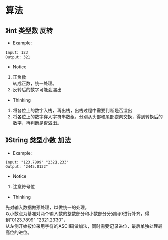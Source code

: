 # 算法  

##  》int 类型数 反转

* Example:   

```txt
Input: 123
Output: 321
```

* Notice  

1. 正负数  
  转成正数，统一处理。  
2. 反转后的数字可能会溢出  

* Thinking  

1. 将各位上的数字入栈，再出栈，出栈过程中需要判断是否溢出  
2. 将各位上的数字存入字符串数组，分别从头部和尾部逆向交换，得到转换后的数字，再判断是否溢出。  

##  》String 类型小数 加法

* Example:   

```txt
Input: "123.7899" "2321.233"
Output: "2445.0132"
```

* Notice

1. 注意符号位  

* Thinking    

先对输入数据做预处理，以做统一的处理。  
以小数点为基准对两个输入数的整数部分和小数部分分别用0进行补齐，得到"0123.7899" "2321.2330"，  
从左侧开始按位采用字符的ASCII码做加法，同时需要记录进位，最后单独处理最高位的进位。  
